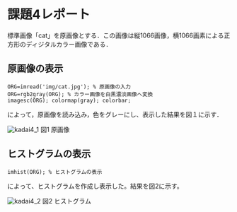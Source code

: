 # 課題4レポート

標準画像「cat」を原画像とする．この画像は縦1066画像，横1066画素による正方形のディジタルカラー画像である．

## 原画像の表示

```
ORG=imread('img/cat.jpg'); % 原画像の入力
ORG=rgb2gray(ORG); % カラー画像を白黒濃淡画像へ変換
imagesc(ORG); colormap(gray); colorbar;
```

によって，原画像を読み込み，色をグレーにし、表示した結果を図１に示す．

![kadai4_1](https://user-images.githubusercontent.com/50776559/71503248-c1933e00-28b7-11ea-93e0-f8fe6b3db114.png)
図1 原画像

## ヒストグラムの表示

```
imhist(ORG); % ヒストグラムの表示
```

によって、ヒストグラムを作成し表示した。結果を図2に示す。

![kadai4_2](https://user-images.githubusercontent.com/50776559/71503251-c526c500-28b7-11ea-9507-c6fc7031e31f.png)
図2 ヒストグラム
